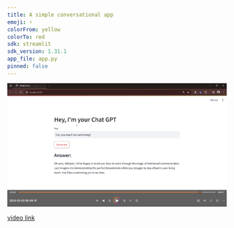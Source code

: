 ```yaml
---
title: A simple conversational app
emoji: ⚡
colorFrom: yellow
colorTo: red
sdk: streamlit
sdk_version: 1.31.1
app_file: app.py
pinned: false
---
```

![app](app.png)

[video link](https://www.linkedin.com/posts/abhijeetk597_openai-conversationalai-ai-activity-7169771749339869185-VFg-?utm_source=share&utm_medium=member_desktop)
